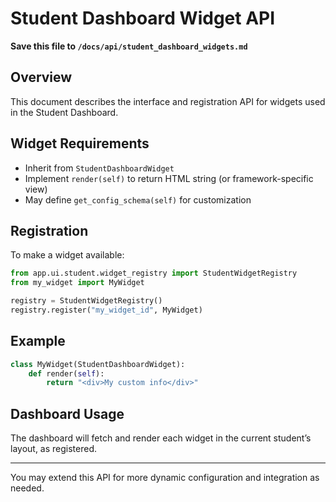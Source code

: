 # Student Dashboard Widget API

**Save this file to `/docs/api/student_dashboard_widgets.md`**

## Overview

This document describes the interface and registration API for widgets used in the Student Dashboard.

## Widget Requirements

- Inherit from `StudentDashboardWidget`
- Implement `render(self)` to return HTML string (or framework-specific view)
- May define `get_config_schema(self)` for customization

## Registration

To make a widget available:
```python
from app.ui.student.widget_registry import StudentWidgetRegistry
from my_widget import MyWidget

registry = StudentWidgetRegistry()
registry.register("my_widget_id", MyWidget)
```

## Example

```python
class MyWidget(StudentDashboardWidget):
    def render(self):
        return "<div>My custom info</div>"
```

## Dashboard Usage

The dashboard will fetch and render each widget in the current student’s layout, as registered.

---

You may extend this API for more dynamic configuration and integration as needed.